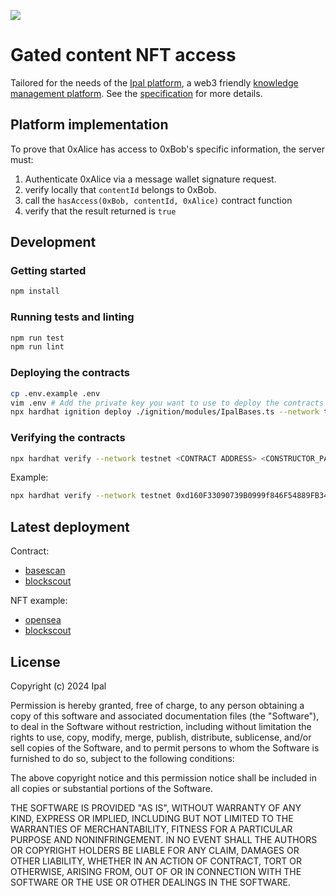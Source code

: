![](https://i-p.rmcdn.net/65fd9abf114acc00326b972c/4693032/image-dbef989c-7504-46cf-97e1-410a19916f20.png?e=webp&nll=true)

# Gated content NFT access

Tailored for the needs of the [Ipal platform](https://app.ipal.network/), a web3 friendly [knowledge management platform](https://en.wikipedia.org/wiki/Knowledge_management_software).
See the [specification](./contracts/erc4908/README.md) for more details.

## Platform implementation

To prove that 0xAlice has access to 0xBob's specific information, the server must:

1. Authenticate 0xAlice via a message wallet signature request.
2. verify locally that `contentId` belongs to 0xBob.
3. call the `hasAccess(0xBob, contentId, 0xAlice)` contract function
4. verify that the result returned is `true`

## Development

### Getting started

```sh
npm install
```

### Running tests and linting

```sh
npm run test
npm run lint
```

### Deploying the contracts

```sh
cp .env.example .env
vim .env # Add the private key you want to use to deploy the contracts
npx hardhat ignition deploy ./ignition/modules/IpalBases.ts --network testnet --reset
```

### Verifying the contracts

```sh
npx hardhat verify --network testnet <CONTRACT ADDRESS> <CONSTRUCTOR_PARAMETERS>
```

Example:
```sh
npx hardhat verify --network testnet 0xd160F33090739B0999f846F54889FB344E4153f9 "https://arweave.net/Z9Gjl2bj793kIIIOOYlXVpHTZMRfJlicqybj8iY4KsE"
```

## Latest deployment

Contract:
- [basescan](https://sepolia.basescan.org/address/0xd160F33090739B0999f846F54889FB344E4153f9#writeContract)
- [blockscout](https://base-sepolia.blockscout.com/token/0xd160F33090739B0999f846F54889FB344E4153f9)

NFT example:
- [opensea](https://testnets.opensea.io/assets/base-sepolia/0xd160F33090739B0999f846F54889FB344E4153f9/0)
- [blockscout](https://base-sepolia.blockscout.com/token/0xd160F33090739B0999f846F54889FB344E4153f9/instance/0)

## License

Copyright (c) 2024 Ipal

Permission is hereby granted, free of charge, to any person obtaining a copy of this software and associated documentation files (the "Software"), to deal in the Software without restriction, including without limitation the rights to use, copy, modify, merge, publish, distribute, sublicense, and/or sell copies of the Software, and to permit persons to whom the Software is furnished to do so, subject to the following conditions:

The above copyright notice and this permission notice shall be included in all copies or substantial portions of the Software.

THE SOFTWARE IS PROVIDED "AS IS", WITHOUT WARRANTY OF ANY KIND, EXPRESS OR IMPLIED, INCLUDING BUT NOT LIMITED TO THE WARRANTIES OF MERCHANTABILITY, FITNESS FOR A PARTICULAR PURPOSE AND NONINFRINGEMENT. IN NO EVENT SHALL THE AUTHORS OR COPYRIGHT HOLDERS BE LIABLE FOR ANY CLAIM, DAMAGES OR OTHER LIABILITY, WHETHER IN AN ACTION OF CONTRACT, TORT OR OTHERWISE, ARISING FROM, OUT OF OR IN CONNECTION WITH THE SOFTWARE OR THE USE OR OTHER DEALINGS IN THE SOFTWARE.
